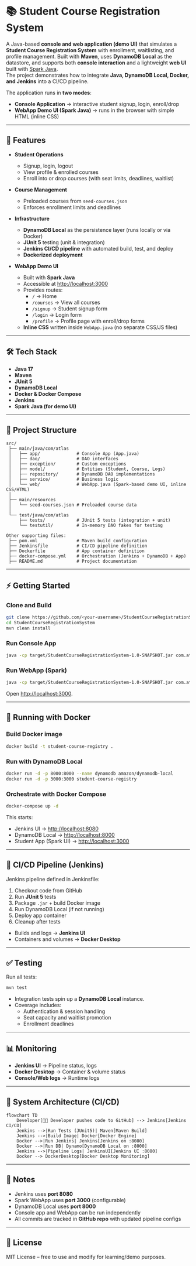 # 📚 Student Course Registration System

A Java-based **console and web application (demo UI)** that simulates a **Student Course Registration System** with 
enrollment, waitlisting, and profile management. Built with **Maven**, uses **DynamoDB Local** as the datastore, and 
supports both **console interaction** and a lightweight **web UI** built with [Spark Java](http://sparkjava.com/).  
The project demonstrates how to integrate **Java, DynamoDB Local, Docker, and Jenkins** into a CI/CD pipeline.  

The application runs in **two modes**:
- **Console Application** → interactive student signup, login, enroll/drop
- **WebApp Demo UI (Spark Java)** → runs in the browser with simple HTML (inline CSS)

---

## 🚀 Features

- **Student Operations**
  - Signup, login, logout
  - View profile & enrolled courses
  - Enroll into or drop courses (with seat limits, deadlines, waitlist)

- **Course Management**
  - Preloaded courses from `seed-courses.json`
  - Enforces enrollment limits and deadlines

- **Infrastructure**
  - **DynamoDB Local** as the persistence layer (runs locally or via Docker)
  - **JUnit 5** testing (unit & integration)
  - **Jenkins CI/CD pipeline** with automated build, test, and deploy
  - **Dockerized deployment**

- **WebApp Demo UI**
  - Built with **Spark Java**
  - Accessible at [http://localhost:3000](...)
  - Provides routes:
    - `/` → Home  
    - `/courses` → View all courses  
    - `/signup` → Student signup form  
    - `/login` → Login form  
    - `/profile` → Profile page with enroll/drop forms  
  - **Inline CSS** written inside `WebApp.java` (no separate CSS/JS files)

---

## 🛠️ Tech Stack

- **Java 17**
- **Maven**
- **JUnit 5**
- **DynamoDB Local**
- **Docker & Docker Compose**
- **Jenkins**
- **Spark Java (for demo UI)**

---

## 📂 Project Structure

```
src/
 ├── main/java/com/atlas
 │   ├── app/              # Console App (App.java)
 │   ├── dao/              # DAO interfaces
 │   ├── exception/        # Custom exceptions
 │   ├── model/            # Entities (Student, Course, Logs)
 │   ├── repository/       # DynamoDB DAO implementations
 │   ├── service/          # Business logic
 │   └── web/              # WebApp.java (Spark-based demo UI, inline CSS/HTML)
 │
 ├── main/resources
 │   └── seed-courses.json # Preloaded course data
 │
 └── test/java/com/atlas
     ├── tests/            # JUnit 5 tests (integration + unit)
     └── testutil/         # In-memory DAO fakes for testing

Other supporting files:
 ├── pom.xml               # Maven build configuration
 ├── Jenkinsfile           # CI/CD pipeline definition
 ├── Dockerfile            # App container definition
 ├── docker-compose.yml    # Orchestration (Jenkins + DynamoDB + App)
 ├── README.md             # Project documentation
```

---

## ⚡ Getting Started

### Clone and Build
```bash
git clone https://github.com/<your-username>/StudentCourseRegistrationSystem.git
cd StudentCourseRegistrationSystem
mvn clean install
```

### Run Console App
```bash
java -cp target/StudentCourseRegistrationSystem-1.0-SNAPSHOT.jar com.atlas.app.App
```

### Run WebApp (Spark)
```bash
java -cp target/StudentCourseRegistrationSystem-1.0-SNAPSHOT.jar com.atlas.web.WebApp
```
Open [http://localhost:3000](http://localhost:3000).

---

## 🐳 Running with Docker

### Build Docker image
```bash
docker build -t student-course-registry .
```

### Run with DynamoDB Local
```bash
docker run -d -p 8000:8000 --name dynamodb amazon/dynamodb-local
docker run -d -p 3000:3000 student-course-registry
```

### Orchestrate with Docker Compose
```bash
docker-compose up -d
```

This starts:
- Jenkins UI → [http://localhost:8080](http://localhost:8080)
- DynamoDB Local → [http://localhost:8000](http://localhost:8000)
- Student App (Spark UI) → [http://localhost:3000](http://localhost:3000)

---

## 🔄 CI/CD Pipeline (Jenkins)

Jenkins pipeline defined in Jenkinsfile:
1. Checkout code from GitHub
2. Run **JUnit 5** tests
3. Package `.jar` + build Docker image
4. Run DynamoDB Local (if not running)
5. Deploy app container
6. Cleanup after tests

- Builds and logs → **Jenkins UI**
- Containers and volumes → **Docker Desktop**

---

## ✅ Testing

Run all tests:
```bash
mvn test
```

- Integration tests spin up a **DynamoDB Local** instance.  
- Coverage includes:
  - Authentication & session handling
  - Seat capacity and waitlist promotion
  - Enrollment deadlines

---

## 📊 Monitoring

- **Jenkins UI** → Pipeline status, logs  
- **Docker Desktop** → Container & volume status  
- **Console/Web logs** → Runtime logs  

---

## 🔗 System Architecture (CI/CD)

```mermaid
flowchart TD
    Developer[👩‍💻 Developer pushes code to GitHub] --> Jenkins[Jenkins CI/CD]
    Jenkins -->|Run Tests (JUnit5)| Maven[Maven Build]
    Jenkins -->|Build Image| Docker[Docker Engine]
    Docker -->|Run Jenkins| Jenkins[Jenkins on :8080]
    Docker -->|Run DB| Dynamo[DynamoDB Local on :8000]
    Jenkins -->|Pipeline Logs| JenkinsUI[Jenkins UI :8080]
    Docker --> DockerDesktop[Docker Desktop Monitoring]
```

---

## 📌 Notes

- Jenkins uses **port 8080**  
- Spark WebApp uses **port 3000** (configurable)  
- DynamoDB Local uses **port 8000**  
- Console app and WebApp can be run independently  
- All commits are tracked in **GitHub repo** with updated pipeline configs  

---

## 📜 License

MIT License – free to use and modify for learning/demo purposes.
